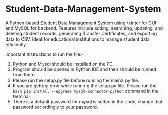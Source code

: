 # Student-Data-Management-System
A Python-based Student Data Management System using tkinter for GUI and MySQL for backend. Features include adding, searching, updating, and deleting student records, generating Transfer Certificates, and exporting data to CSV. Ideal for educational institutions to manage student data efficiently.

Important Instructions to run the file:-

1. Python and Mysql should be installed on the PC.
2. Program should be opened in Python IDE and then should be runned from there.
3. Please run the setup.py file before running the main2.py file.
4. If you are getting error while running the setup.py file. Please run the ```bash pip install --upgrade mysql-connector-python``` command in the terminal.
5. There is a default password for mysql is setted in the code, change that password accordingly to your password.
